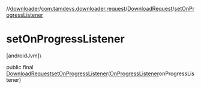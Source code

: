 //[downloader](../../../index.md)/[com.tamdevs.downloader.request](../index.md)/[DownloadRequest](index.md)/[setOnProgressListener](set-on-progress-listener.md)

# setOnProgressListener

[androidJvm]\

public final [DownloadRequest](index.md)[setOnProgressListener](set-on-progress-listener.md)([OnProgressListener](../../com.tamdevs.downloader/-on-progress-listener/index.md)onProgressListener)
